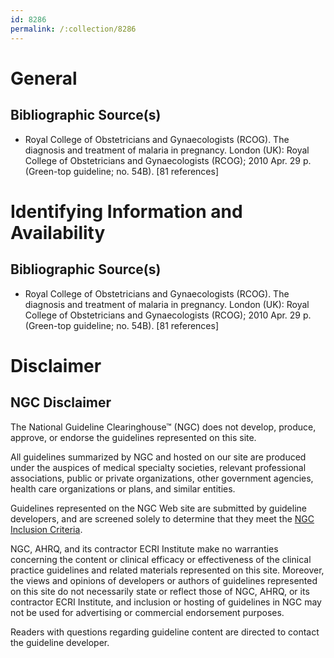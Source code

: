 ```yaml
---
id: 8286
permalink: /:collection/8286
---
```


# General

## Bibliographic Source(s)

- Royal College of Obstetricians and Gynaecologists (RCOG). The diagnosis and treatment of malaria in pregnancy. London (UK): Royal College of Obstetricians and Gynaecologists (RCOG); 2010 Apr. 29 p. (Green-top guideline; no. 54B). [81 references]

# Identifying Information and Availability

## Bibliographic Source(s)

- Royal College of Obstetricians and Gynaecologists (RCOG). The diagnosis and treatment of malaria in pregnancy. London (UK): Royal College of Obstetricians and Gynaecologists (RCOG); 2010 Apr. 29 p. (Green-top guideline; no. 54B). [81 references]

# Disclaimer

## NGC Disclaimer

The National Guideline Clearinghouse™ (NGC) does not develop, produce, approve, or endorse the guidelines represented on this site.

All guidelines summarized by NGC and hosted on our site are produced under the auspices of medical specialty societies, relevant professional associations, public or private organizations, other government agencies, health care organizations or plans, and similar entities.

Guidelines represented on the NGC Web site are submitted by guideline developers, and are screened solely to determine that they meet the [NGC Inclusion Criteria](/help-and-about/summaries/inclusion-criteria).

NGC, AHRQ, and its contractor ECRI Institute make no warranties concerning the content or clinical efficacy or effectiveness of the clinical practice guidelines and related materials represented on this site. Moreover, the views and opinions of developers or authors of guidelines represented on this site do not necessarily state or reflect those of NGC, AHRQ, or its contractor ECRI Institute, and inclusion or hosting of guidelines in NGC may not be used for advertising or commercial endorsement purposes.

Readers with questions regarding guideline content are directed to contact the guideline developer.

